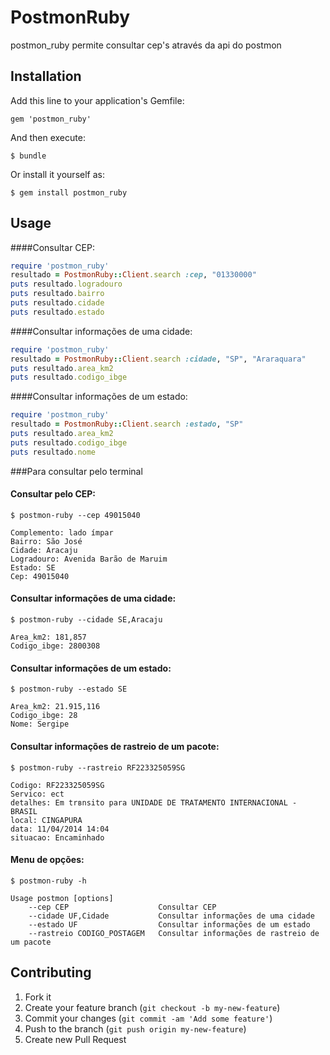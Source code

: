 # PostmonRuby

postmon_ruby permite consultar cep's através da api do postmon

## Installation

Add this line to your application's Gemfile:

    gem 'postmon_ruby'

And then execute:

    $ bundle

Or install it yourself as:

    $ gem install postmon_ruby

## Usage
####Consultar CEP:
```ruby
require 'postmon_ruby'
resultado = PostmonRuby::Client.search :cep, "01330000"
puts resultado.logradouro
puts resultado.bairro
puts resultado.cidade
puts resultado.estado
```

####Consultar informações de uma cidade:
```ruby
require 'postmon_ruby'
resultado = PostmonRuby::Client.search :cidade, "SP", "Araraquara"
puts resultado.area_km2
puts resultado.codigo_ibge
```

####Consultar informações de um estado:
```ruby
require 'postmon_ruby'
resultado = PostmonRuby::Client.search :estado, "SP"
puts resultado.area_km2
puts resultado.codigo_ibge
puts resultado.nome
```

###Para consultar pelo terminal
#### Consultar pelo CEP:

    $ postmon-ruby --cep 49015040

    Complemento: lado ímpar
    Bairro: São José
    Cidade: Aracaju
    Logradouro: Avenida Barão de Maruim
    Estado: SE
    Cep: 49015040

#### Consultar informações de uma cidade:

    $ postmon-ruby --cidade SE,Aracaju

    Area_km2: 181,857
    Codigo_ibge: 2800308

#### Consultar informações de um estado:

    $ postmon-ruby --estado SE

    Area_km2: 21.915,116
    Codigo_ibge: 28
    Nome: Sergipe
    
#### Consultar informações de rastreio de um pacote:
    
    $ postmon-ruby --rastreio RF223325059SG
    
    Codigo: RF223325059SG
    Servico: ect
	detalhes: Em trвnsito para UNIDADE DE TRATAMENTO INTERNACIONAL - BRASIL
	local: CINGAPURA
	data: 11/04/2014 14:04
	situacao: Encaminhado

#### Menu de opções:

    $ postmon-ruby -h

    Usage postmon [options]
        --cep CEP                    Consultar CEP
        --cidade UF,Cidade           Consultar informações de uma cidade
        --estado UF                  Consultar informações de um estado
        --rastreio CODIGO_POSTAGEM   Consultar informações de rastreio de um pacote

## Contributing

1. Fork it
2. Create your feature branch (`git checkout -b my-new-feature`)
3. Commit your changes (`git commit -am 'Add some feature'`)
4. Push to the branch (`git push origin my-new-feature`)
5. Create new Pull Request
